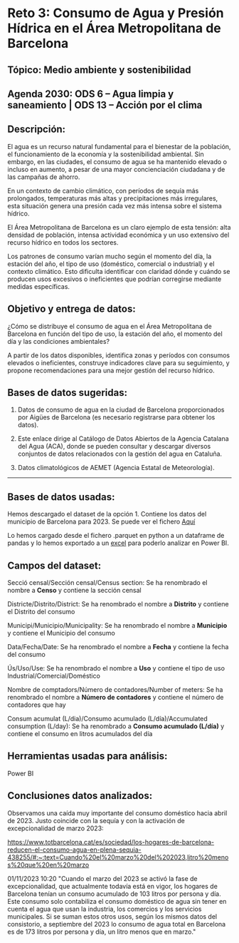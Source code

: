 # Reto 3: Consumo de Agua y Presión Hídrica en el Área Metropolitana de Barcelona

## Tópico: Medio ambiente y sostenibilidad

## Agenda 2030: ODS 6 – Agua limpia y saneamiento | ODS 13 – Acción por el clima

## Descripción:

El agua es un recurso natural fundamental para el bienestar de la población, el funcionamiento de la economía y la sostenibilidad ambiental. Sin embargo, en las ciudades, el consumo de agua se ha mantenido elevado o incluso en aumento, a pesar de una mayor concienciación ciudadana y de las campañas de ahorro.

En un contexto de cambio climático, con períodos de sequía más prolongados, temperaturas más altas y precipitaciones más irregulares, esta situación genera una presión cada vez más intensa sobre el sistema hídrico.

El Área Metropolitana de Barcelona es un claro ejemplo de esta tensión: alta densidad de población, intensa actividad económica y un uso extensivo del recurso hídrico en todos los sectores.

Los patrones de consumo varían mucho según el momento del día, la estación del año, el tipo de uso (doméstico, comercial o industrial) y el contexto climático. Esto dificulta identificar con claridad dónde y cuándo se producen usos excesivos o ineficientes que podrían corregirse mediante medidas específicas.

## Objetivo y entrega de datos:

¿Cómo se distribuye el consumo de agua en el Área Metropolitana de Barcelona en función del tipo de uso, la estación del año, el momento del día y las condiciones ambientales?

A partir de los datos disponibles, identifica zonas y períodos con consumos elevados o ineficientes, construye indicadores clave para su seguimiento, y propone recomendaciones para una mejor gestión del recurso hídrico.

## Bases de datos sugeridas:

1. Datos de consumo de agua en la ciudad de Barcelona proporcionados por Aigües de Barcelona (es necesario registrarse para obtener los datos).

2. Este enlace dirige al Catálogo de Datos Abiertos de la Agencia Catalana del Agua (ACA), donde se pueden consultar y descargar diversos conjuntos de datos relacionados con la gestión del agua en Cataluña.

3. Datos climatológicos de AEMET (Agencia Estatal de Meteorología).

------------------------------

## Bases de datos usadas:

Hemos descargado el dataset de la opción 1. Contiene los datos del municipio de Barcelona para 2023. Se puede ver el fichero [Aquí](https://github.com/cvilafer/Datato_Equipo1_Reto3/blob/main/Consumo_agua.parquet)

Lo hemos cargado desde el fichero .parquet en python a un dataframe de pandas y lo hemos exportado a un [excel](https://github.com/cvilafer/Datato_Equipo1_Reto3/blob/main/Consumo_agua.xlsx) para poderlo analizar en Power BI.

## Campos del dataset:

Secció censal/Sección censal/Census section: Se ha renombrado el nombre a **Censo** y contiene la sección censal

Districte/Distrito/District: Se ha renombrado el nombre a **Distrito** y contiene el Distrito del consumo

Municipi/Municipio/Municipality: Se ha renombrado el nombre a **Municipio** y contiene el Municipio del consumo

Data/Fecha/Date: Se ha renombrado el nombre a **Fecha** y contiene la fecha del consumo

Ús/Uso/Use: Se ha renombrado el nombre a **Uso** y contiene el tipo de uso Industrial/Comercial/Doméstico

Nombre de comptadors/Número de contadores/Number of meters: Se ha renombrado el nombre a **Número de contadores** y contiene el número de contadores que hay

Consum acumulat (L/dia)/Consumo acumulado (L/día)/Accumulated consumption (L/day): Se ha renombrado a **Consumo acumulado (L/día)** y contiene el consumo en litros acumulados del día

## Herramientas usadas para análisis:

Power BI

## Conclusiones datos analizados:

Observamos una caída muy importante del consumo doméstico hacia abril de 2023. Justo coincide con la sequía y con la activación de excepcionalidad de marzo 2023:

https://www.totbarcelona.cat/es/sociedad/los-hogares-de-barcelona-reducen-el-consumo-agua-en-plena-sequia-438255/#:~:text=Cuando%20el%20marzo%20del%202023,litro%20menos%20que%20en%20marzo

01/11/2023 10:20
"Cuando el marzo del 2023 se activó la fase de excepcionalidad, que actualmente todavía está en vigor, los hogares de Barcelona tenían un consumo acumulado de 103 litros por persona y día. Este consumo solo contabiliza el consumo doméstico de agua sin tener en cuenta el agua que usan la industria, los comercios y los servicios municipales. Si se suman estos otros usos, según los mismos datos del consistorio, a septiembre del 2023 lo consumo de agua total en Barcelona es de 173 litros por persona y día, un litro menos que en marzo."


